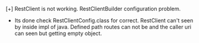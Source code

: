 [+] RestClient is not working. RestClientBuilder configuration problem.
- Its done check RestClientConfig.class for correct.
RestClient can't seen by inside impl of java.
Defined path routes can not be and the caller uri can seen but getting empty object.
